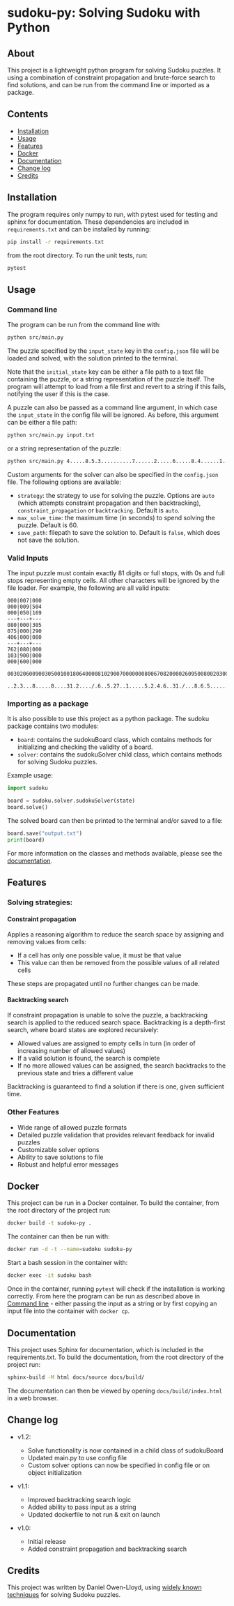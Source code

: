# sudoku-py: Solving Sudoku with Python

## About
This project is a lightweight python program for solving Sudoku puzzles. It using a combination of constraint propagation and brute-force search to find solutions, and can be run from the command line or imported as a package.

## Contents

- [Installation](#installation)
- [Usage](#usage)
- [Features](#features)
- [Docker](#docker)
- [Documentation](#documentation)
- [Change log](#change-log)
- [Credits](#credits)

## Installation
The program requires only numpy to run, with pytest used for testing and sphinx for documentation. These dependencies are included in `requirements.txt` and can be installed by running:
```bash
pip install -r requirements.txt
```
from the root directory. To run the unit tests, run:
```bash
pytest
```

## Usage
### Command line
The program can be run from the command line with:
```bash
python src/main.py
```
The puzzle specified by the `input_state` key in the `config.json` file will be loaded and solved, with the solution printed to the terminal.

Note that the `initial_state` key can be either a file path to a text file containing the puzzle, or a string representation of the puzzle itself. The program will attempt to load from a file first and revert to a string if this fails, notifying the user if this is the case.

A puzzle can also be passed as a command line argument, in which case the `input_state` in the config file will be ignored. As before, this argument can be either a file path:
```bash
python src/main.py input.txt
```
or a string representation of the puzzle:
```bash
python src/main.py 4.....8.5.3..........7......2.....6.....8.4......1.......6.3.7.5..2.....1.4......
```

Custom arguments for the solver can also be specified in the `config.json` file. The following options are available:
- `strategy`: the strategy to use for solving the puzzle. Options are `auto` (which attempts constraint propagation
        and then backtracking), `constraint_propagation` or `backtracking`. Default is `auto`.
- `max_solve_time`: the maximum time (in seconds) to spend solving the puzzle. Default is 60.
- `save_path`: filepath to save the solution to. Default is `false`, which does not save the solution.

### Valid Inputs
The input puzzle must contain exactly 81 digits or full stops, with 0s and full stops representing empty cells. All other characters will be ignored by the file loader. For example, the following are all valid inputs:
```
000|007|000
000|009|504
000|050|169
---+---+---
080|000|305
075|000|290
406|000|080
---+---+---
762|080|000
103|900|000
000|600|000
```
```
003020600900305001001806400008102900700000008006708200002609500800203009005010300
```
```
..2.3...8.....8....31.2..../.6..5.27..1.....5.2.4.6..31./...8.6.5.......13..531.4..
```
### Importing as a package
It is also possible to use this project as a python package. The sudoku package contains two modules:
- `board`: contains the sudokuBoard class, which contains methods for initializing and checking the validity of a board.
- `solver`: contains the sudokuSolver child class, which contains methods for solving Sudoku puzzles.

Example usage:

```python
import sudoku

board = sudoku.solver.sudokuSolver(state)
board.solve()
```
The solved board can then be printed to the terminal and/or saved to a file:
```python
board.save("output.txt")
print(board)
```
For more information on the classes and methods available, please see the [documentation](#documentation).

## Features

### Solving strategies:
#### Constraint propagation

Applies a reasoning algorithm to reduce the search space by assigning and removing values from cells:
- If a cell has only one possible value, it must be that value
- This value can then be removed from the possible values of all related cells

These steps are propagated until no further changes can be made.

#### Backtracking search

If constraint propagation is unable to solve the puzzle, a backtracking search is applied to the reduced search space.
Backtracking is a depth-first search, where board states are explored recursively:
- Allowed values are assigned to empty cells in turn (in order of increasing number of allowed values)
- If a valid solution is found, the search is complete
- If no more allowed values can be assigned, the search backtracks to the previous state and tries a different value

Backtracking is guaranteed to find a solution if there is one, given sufficient time.

### Other Features
- Wide range of allowed puzzle formats
- Detailed puzzle validation that provides relevant feedback for invalid puzzles
- Customizable solver options
- Ability to save solutions to file
- Robust and helpful error messages

## Docker
This project can be run in a Docker container. To build the container, from the root directory of the project run:
```bash
docker build -t sudoku-py .
```
The container can then be run with:
```bash
docker run -d -t --name=sudoku sudoku-py
```
Start a bash session in the container with:
```bash
docker exec -it sudoku bash
```
Once in the container, running `pytest` will check if the installation is working correctly.
From here the program can be run as described above in [Command line](#command-line) - either passing the input as a string or by first copying an input file into the container with `docker cp`.


## Documentation
This project uses Sphinx for documentation, which is included in the requirements.txt.
To build the documentation, from the root directory of the project run:
```bash
sphinx-build -M html docs/source docs/build/
```
The documentation can then be viewed by opening `docs/build/index.html` in a web browser.

## Change log
- v1.2:
  - Solve functionality is now contained in a child class of sudokuBoard
  - Updated main.py to use config file
  - Custom solver options can now be specified in config file or on object initialization

- v1.1:
  - Improved backtracking search logic
  - Added ability to pass input as a string
  - Updated dockerfile to not run & exit on launch

- v1.0:
  - Initial release
  - Added constraint propagation and backtracking search

## Credits
This project was written by Daniel Owen-Lloyd, using [widely known techniques](https://en.wikipedia.org/wiki/Sudoku_solving_algorithms) for solving Sudoku puzzles.
